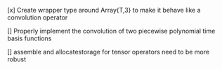 [x] Create wrapper type around Array{T,3} to make it behave like a convolution operator

[] Properly implement the convolution of two piecewise polynomial time basis functions

[] assemble and allocatestorage for tensor operators need to be more robust
